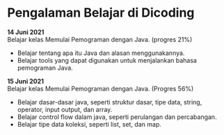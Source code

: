 #  Pengalaman Belajar di Dicoding

**14 Juni 2021**<br>
Belajar kelas Memulai Pemograman dengan Java. (progres 21%)
* Belajar tentang apa itu Java dan alasan menggunakannya.
* Belajar tools yang dapat digunakan untuk menjalankan bahasa pemograman Java.

**15 Juni 2021**<br>
Belajar kelas Memulai Pemograman dengan Java. (Progres 56%)
* Belajar dasar-dasar java, seperti struktur dasar, tipe data, string, operator, input output, dan array.
* Belajar control flow dalam java, seperti perulangan dan percabangan.
* Belajar tipe data koleksi, seperti list, set, dan map.
